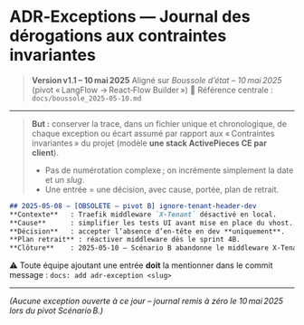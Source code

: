 # ADR‑Exceptions — Journal des dérogations aux contraintes invariantes

> **Version v1.1 – 10 mai 2025**
> Aligné sur *Boussole d’état – 10 mai 2025* (pivot « LangFlow → React‑Flow Builder »)
> 🔗 Référence centrale : `docs/boussole_2025-05-10.md`

---

> **But :** conserver la trace, dans un fichier unique et chronologique, de chaque exception ou écart assumé par rapport aux « Contraintes invariantes » du projet (modèle **une stack ActivePieces CE par client**).
>
> * Pas de numérotation complexe ; on incrémente simplement la date et un *slug*.
> * Une entrée = une décision, avec cause, portée, plan de retrait.

```md
## 2025‑05‑08 — [OBSOLETE – pivot B] ignore‑tenant‑header‑dev
**Contexte**   : Traefik middleware `X‑Tenant` désactivé en local.
**Cause**      : simplifier les tests UI avant mise en place du vhost.
**Décision**   : accepter l’absence d’en‑tête en dev **uniquement**.
**Plan retrait** : réactiver middleware dès le sprint 4B.
**Clôture**    : 2025‑05‑10 – Scénario B abandonne le middleware X‑Tenant ; exception résolue.
```

⚠️ Toute équipe ajoutant une entrée **doit** la mentionner dans le commit message :
`docs: add adr‑exception <slug>`

---

*(Aucune exception ouverte à ce jour – journal remis à zéro le 10 mai 2025 lors du pivot Scénario B.)*
